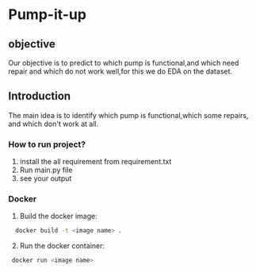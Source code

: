 # Pump-it-up

## objective
 Our objective is to predict to which pump is functional,and which 
 need repair and which do not work well,for this we do EDA on the dataset.
 
## Introduction
The main idea is to identify which pump is functional,which some
repairs, and which don't work at all.

### How to run project?

1. install the all requirement from requirement.txt
2. Run main.py file
3. see your output

### Docker 
1. Build the docker image:
```bash
  docker build -t <image name> .
```
2. Run the docker container:
```bash
 docker run <image name>
```